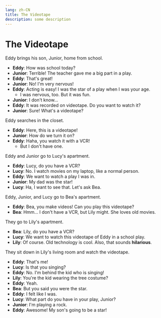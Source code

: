 ```yaml
---
lang: zh-CN
title: The Videotape
description: some description
---
```


# The Videotape

Eddy brings his son, Junior, home from school.

- **Eddy**: How was school today?
- **Junior**: Terrible! The teacher gave me a big part in a play.
- **Eddy**: That's great!
- **Junior**: No! I'm very nervous!
- **Eddy**: Acting is easy! I was the star of a play when I was your age.
  - I was nervous, too. But it was fun.
- **Junior**: I don't know...
- **Eddy**: It was recorded on videotape. Do you want to watch it?
- **Junior**: Sure! What's a videotape?

Eddy searches in the closet.

- **Eddy**: Here, this is a videotape!
- **Junior**: How do we turn it on?
- **Eddy**: Haha, you watch it with a VCR!
  - But I don't have one.

Eddy and Junior go to Lucy's apartment.

- **Eddy**: Lucy, do you have a VCR?
- **Lucy**: No. I watch movies on my laptop, like a normal person.
- **Eddy**: We want to watch a play I was in.
- **Junior**: My dad was the star!
- **Lucy**: Ha, I want to see that. Let's ask Bea.

Eddy, Junior, and Lucy go to Bea's apartment.

- **Eddy**: Bea, you make videos! Can you play this videotape?
- **Bea**: Hmm... I don't have a VCR, but Lily might. She loves old movies.

They go to Lily's apartment.

- **Bea**: Lily, do you have a VCR?
- **Lucy**: We want to watch this videotape of Eddy in a school play.
- **Lily**: Of course. Old technology is cool. Also, that sounds **hilarious**.

They sit down in Lily's living room and watch the videotape.

- **Eddy**: That's me!
- **Lucy**: Is that you singing?
- **Eddy**: No. I'm behind the kid who is singing!
- **Lily**: You're the kid wearing the tree costume?
- **Eddy**: Yeah.
- **Bea**: But you said you were the star.
- **Eddy**: I felt like I was.
- **Lucy**: What part do you have in your play, Junior?
- **Junior**: I'm playing a rock.
- **Eddy**: Awesome! My son's going to be a star!
